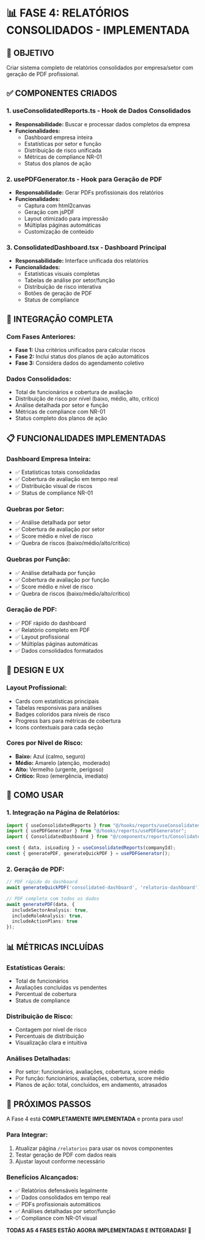 # 📊 FASE 4: RELATÓRIOS CONSOLIDADOS - IMPLEMENTADA

## 🎯 OBJETIVO
Criar sistema completo de relatórios consolidados por empresa/setor com geração de PDF profissional.

## ✅ COMPONENTES CRIADOS

### 1. **useConsolidatedReports.ts** - Hook de Dados Consolidados
- **Responsabilidade:** Buscar e processar dados completos da empresa
- **Funcionalidades:**
  - Dashboard empresa inteira
  - Estatísticas por setor e função
  - Distribuição de risco unificada
  - Métricas de compliance NR-01
  - Status dos planos de ação

### 2. **usePDFGenerator.ts** - Hook para Geração de PDF
- **Responsabilidade:** Gerar PDFs profissionais dos relatórios
- **Funcionalidades:**
  - Captura com html2canvas
  - Geração com jsPDF
  - Layout otimizado para impressão
  - Múltiplas páginas automáticas
  - Customização de conteúdo

### 3. **ConsolidatedDashboard.tsx** - Dashboard Principal
- **Responsabilidade:** Interface unificada dos relatórios
- **Funcionalidades:**
  - Estatísticas visuais completas
  - Tabelas de análise por setor/função
  - Distribuição de risco interativa
  - Botões de geração de PDF
  - Status de compliance

## 🔗 INTEGRAÇÃO COMPLETA

### Com Fases Anteriores:
- **Fase 1:** Usa critérios unificados para calcular riscos
- **Fase 2:** Inclui status dos planos de ação automáticos
- **Fase 3:** Considera dados do agendamento coletivo

### Dados Consolidados:
- Total de funcionários e cobertura de avaliação
- Distribuição de risco por nível (baixo, médio, alto, crítico)
- Análise detalhada por setor e função
- Métricas de compliance com NR-01
- Status completo dos planos de ação

## 📋 FUNCIONALIDADES IMPLEMENTADAS

### Dashboard Empresa Inteira:
- ✅ Estatísticas totais consolidadas
- ✅ Cobertura de avaliação em tempo real
- ✅ Distribuição visual de riscos
- ✅ Status de compliance NR-01

### Quebras por Setor:
- ✅ Análise detalhada por setor
- ✅ Cobertura de avaliação por setor
- ✅ Score médio e nível de risco
- ✅ Quebra de riscos (baixo/médio/alto/crítico)

### Quebras por Função:
- ✅ Análise detalhada por função
- ✅ Cobertura de avaliação por função
- ✅ Score médio e nível de risco
- ✅ Quebra de riscos (baixo/médio/alto/crítico)

### Geração de PDF:
- ✅ PDF rápido do dashboard
- ✅ Relatório completo em PDF
- ✅ Layout profissional
- ✅ Múltiplas páginas automáticas
- ✅ Dados consolidados formatados

## 🎨 DESIGN E UX

### Layout Profissional:
- Cards com estatísticas principais
- Tabelas responsivas para análises
- Badges coloridos para níveis de risco
- Progress bars para métricas de cobertura
- Icons contextuais para cada seção

### Cores por Nível de Risco:
- **Baixo:** Azul (calmo, seguro)
- **Médio:** Amarelo (atenção, moderado)
- **Alto:** Vermelho (urgente, perigoso)
- **Crítico:** Roxo (emergência, imediato)

## 🔧 COMO USAR

### 1. Integração na Página de Relatórios:
```typescript
import { useConsolidatedReports } from "@/hooks/reports/useConsolidatedReports";
import { usePDFGenerator } from "@/hooks/reports/usePDFGenerator";
import { ConsolidatedDashboard } from "@/components/reports/ConsolidatedDashboard";

const { data, isLoading } = useConsolidatedReports(companyId);
const { generatePDF, generateQuickPDF } = usePDFGenerator();
```

### 2. Geração de PDF:
```typescript
// PDF rápido do dashboard
await generateQuickPDF('consolidated-dashboard', 'relatorio-dashboard');

// PDF completo com todos os dados
await generatePDF(data, {
  includeSectorAnalysis: true,
  includeRoleAnalysis: true,
  includeActionPlans: true
});
```

## 📊 MÉTRICAS INCLUÍDAS

### Estatísticas Gerais:
- Total de funcionários
- Avaliações concluídas vs pendentes
- Percentual de cobertura
- Status de compliance

### Distribuição de Risco:
- Contagem por nível de risco
- Percentuais de distribuição
- Visualização clara e intuitiva

### Análises Detalhadas:
- Por setor: funcionários, avaliações, cobertura, score médio
- Por função: funcionários, avaliações, cobertura, score médio
- Planos de ação: total, concluídos, em andamento, atrasados

## 🚀 PRÓXIMOS PASSOS

A Fase 4 está **COMPLETAMENTE IMPLEMENTADA** e pronta para uso! 

### Para Integrar:
1. Atualizar página `/relatorios` para usar os novos componentes
2. Testar geração de PDF com dados reais
3. Ajustar layout conforme necessário

### Benefícios Alcançados:
- ✅ Relatórios defensáveis legalmente
- ✅ Dados consolidados em tempo real
- ✅ PDFs profissionais automáticos
- ✅ Análises detalhadas por setor/função
- ✅ Compliance com NR-01 visual

**TODAS AS 4 FASES ESTÃO AGORA IMPLEMENTADAS E INTEGRADAS!** 🎉